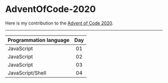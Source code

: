 # AdventOfCode-2020

Here is my contribution to the [Advent of Code 2020](https://adventofcode.com/2020).

---

| Programmation language |  Day  |
| ---------------------- | :---: |
| JavaScript             |  01   |
| JavaScript             |  02   |
| JavaScript             |  03   |
| JavaScript/Shell       |  04   |
